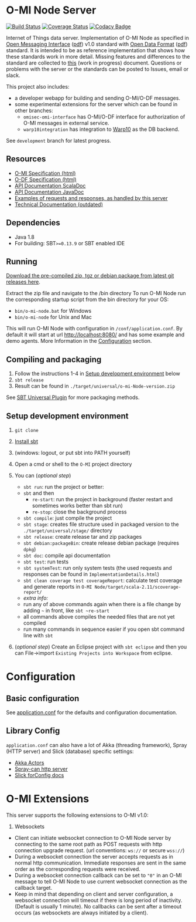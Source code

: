 O-MI Node Server
==============

[![Build Status](https://travis-ci.org/AaltoAsia/O-MI.svg?branch=master)](https://travis-ci.org/AaltoAsia/O-MI)
[![Coverage Status](https://coveralls.io/repos/AaltoAsia/O-MI/badge.svg?branch=master&service=github)](https://coveralls.io/github/AaltoAsia/O-MI?branch=master)
[![Codacy Badge](https://www.codacy.com/project/badge/9f49209c70e24c67bbc1826fde507518)](https://www.codacy.com/app/tkinnunen/O-MI)


Internet of Things data server.
Implementation of O-MI Node as specified in [Open Messaging Interface](http://www.opengroup.org/iot/omi/index.htm) ([pdf](https://www2.opengroup.org/ogsys/catalog/C14B)) v1.0 standard with [Open Data Format](http://www.opengroup.org/iot/odf/index.htm) ([pdf](https://www2.opengroup.org/ogsys/catalog/C14A)) standard. It is intended to be as reference implementation that shows how these standards work in more detail. Missing features and differences to the standard are collected to [this](https://docs.google.com/spreadsheets/d/1duj-cX7dL9QR0igVMLNq9cBytSA196Ogiby-MWMetGw/edit?pref=2&pli=1#gid=1927687927) (work in progress) document. Questions or problems with the server or the standards can be posted to Issues, email or slack.

This project also includes:
* a developer webapp for building and sending O-MI/O-DF messages.
* some experimental extensions for the server which can be found in other branches:
  - `omisec-omi-interface` has O-MI/O-DF interface for authorization of O-MI messages in external service.
  - `warp10integration` has integration to [Warp10](http://www.warp10.io/) as the DB backend.

See `development` branch for latest progress.

Resources
---------

* [O-MI Specification (html)](http://www.opengroup.org/iot/omi/index.htm)
* [O-DF Specification (html)](http://www.opengroup.org/iot/omi/index.htm)
* [API Documentation ScalaDoc](https://otaniemi3d.cs.hut.fi/omi/node/html/api/index.html)
* [API Documentation JavaDoc](https://otaniemi3d.cs.hut.fi/omi/node/html/api/java/index.html)
* [Examples of requests and responses, as handled by this server](https://otaniemi3d.cs.hut.fi/omi/node/html/ImplementationDetails.html)
* [Technical Documentation (outdated)](https://drive.google.com/folderview?id=0B85FeC7Xf_sSfm9yNnFwTEQxclFCT2s3MUdDd1czWmFCM2FEQjIxTHRHU2xtT2NXUzJNR0U&usp=sharing)



Dependencies
------------
* Java 1.8
* For building: SBT`>=0.13.9` or SBT enabled IDE

Running
-------
[Download the pre-compiled zip, tgz or debian package from latest git releases here](https://github.com/AaltoAsia/O-MI/releases/latest).

Extract the zip file and navigate to the /bin directory
To run O-MI Node run the corresponding startup script from the bin directory for your OS:

* `bin/o-mi-node.bat` for Windows
* `bin/o-mi-node` for Unix and Mac

This will run O-MI Node with configuration in `/conf/application.conf`.
By default it will start at url [http://localhost:8080/](http://localhost:8080/) and has some example and demo agents.
More Information in the [Configuration](#Configuration) section.

Compiling and packaging
-----------------------
1. Follow the instructions 1-4 in [Setup development environment](#setup-development-environment) below
2. `sbt release`
3. Result can be found in `./target/universal/o-mi-Node-version.zip`


See [SBT Universal Plugin](http://www.scala-sbt.org/sbt-native-packager/formats/universal.html)
for more packaging methods.

<!---
Currently not supported
## Compiling a jar

1. Follow the instructions 1-4 in [Setup development environment](#setup-development-environment) below
2. `sbt one-jar`
3. Result can be found in `./target/scala-2.11/o-mi-node_2.11-0.1-SNAPSHOT-one-jar.jar`
-->

Setup development environment
-----------------------------

1. `git clone`
2. [Install sbt](http://www.scala-sbt.org/0.13/tutorial/Setup.html)
3. (windows: logout, or put sbt into PATH yourself)
4. Open a cmd or shell to the `O-MI` project directory
5. You can (_optional step_)
    - `sbt run`: run the project or better:
    - `sbt` and then
        - `re-start`: run the project in background (faster restart and sometimes works better than sbt run)
        - `re-stop`: close the background process
    - `sbt compile`: just compile the project
    - `sbt stage`: creates file structure used in packaged version to the `./target/universal/stage/` directory
    - `sbt release`: create release tar and zip packages
    - `sbt debian:packageBin`: create release debian package (requires `dpkg`)
    - `sbt doc`: compile api documentation
    - `sbt test`: run tests
    - `sbt systemTest`: run only system tests (the used requests and responses can be found in `ImplementationDetails.html`)
    - `sbt clean coverage test coverageReport`: calculate test coverage and generate reports in `O-MI Node/target/scala-2.11/scoverage-report/`
    - _extra info:_
    - run any of above commands again when there is a file change by adding `~` in front, like `sbt ~re-start`
    - all commands above compiles the needed files that are not yet compiled
    - run many commands in sequence easier if you open sbt command line with `sbt`

6. (_optional step_) Create an Eclipse project with `sbt eclipse` and then you can File->import `Existing Projects into Workspace` from eclipse.


Configuration
=============

Basic configuration
-------------------

See [application.conf](https://github.com/AaltoAsia/O-MI/blob/master/O-MI%20Node/src/main/resources/application.conf)
for the defaults and configuration documentation.


Library Config
--------------

`application.conf` can also have a lot of Akka (threading framework), Spray (HTTP server) and Slick (database) specific settings:

- [Akka Actors](http://doc.akka.io/docs/akka/2.3.9/general/configuration.html)
- [Spray-can http server](http://spray.io/documentation/1.2.2/spray-can/configuration/)
- [Slick forConfig docs](http://slick.typesafe.com/doc/3.0.0-RC2/api/index.html#slick.jdbc.JdbcBackend$DatabaseFactoryDef@forConfig\(String,Config,Driver\):Database)

O-MI Extensions
===============

This server supports the following extensions to O-MI v1.0:

1. Websockets
  * Client can initiate websocket connection to O-MI Node server by connecting to the same root path as POST requests with http connection upgrade request. (url conventions: `ws://` or secure `wss://`)
  * During a websocket connection the server accepts requests as in normal http communication. Immediate responses are sent in the same order as the corresponding requests were received.
  * During a websocket connection callback can be set to `"0"` in an O-MI message to tell O-MI Node to use current websocket connection as the callback target.
  * Keep in mind that depending on client and server configuration, a websocket connection will timeout if there is long period of inactivity. (Default is usually 1 minute). No callbacks can be sent after a timeout occurs (as websockets are always initiated by a client).
